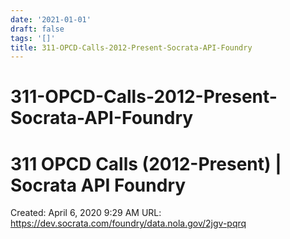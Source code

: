 ```yaml
---
date: '2021-01-01'
draft: false
tags: '[]'
title: 311-OPCD-Calls-2012-Present-Socrata-API-Foundry
---
```


# 311-OPCD-Calls-2012-Present-Socrata-API-Foundry

# 311 OPCD Calls (2012-Present) | Socrata API Foundry
Created: April 6, 2020 9:29 AM
URL: https://dev.socrata.com/foundry/data.nola.gov/2jgv-pqrq
